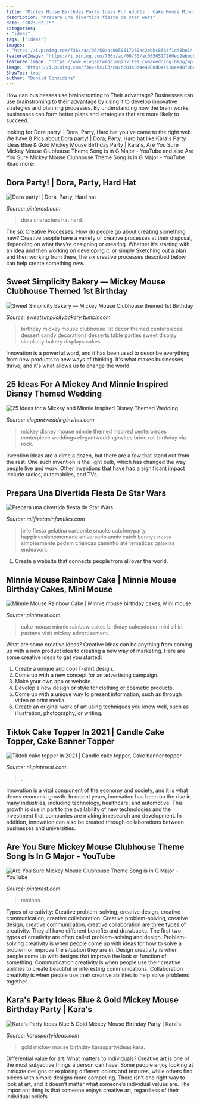 ```yaml
---
title: "Mickey Mouse Birthday Party Ideas For Adults : Cake Mouse Minnie Rainbow Cakes Birthday Cakesdecor Mini Sihirli Pastane Visit Mickey Advertisement"
description: "Prepara una divertida fiesta de star wars"
date: "2023-02-15"
categories:
- "ideas"
tags: ["ideas"]
images:
- "https://i.pinimg.com/736x/ac/06/50/ac0650517260ec2ebbc8664f1d48be14.jpg"
featuredImage: "https://i.pinimg.com/736x/ac/06/50/ac0650517260ec2ebbc8664f1d48be14.jpg"
featured_image: "https://www.elegantweddinginvites.com/wedding-blog/wp-content/uploads/2016/06/mickey-mouse-inspired-disney-wedding-centerpieces.jpg"
image: "https://i.pinimg.com/736x/bc/83/c8/bc83c8d4e4980d84e916ea48706c216e.jpg"
ShowToc: true
author: "Donald Considine"
---
```



How can businesses use brainstroming to Their advantage?
Businesses can use brainstroming to their advantage by using it to develop innovative strategies and planning processes. By understanding how the brain works, businesses can form better plans and strategies that are more likely to succeed.

	

		
looking for Dora party! | Dora, Party, Hard hat you've came to the right web. We have 8 Pics about Dora party! | Dora, Party, Hard hat like Kara&#039;s Party Ideas Blue &amp; Gold Mickey Mouse Birthday Party | Kara&#039;s, Are You Sure Mickey Mouse Clubhouse Theme Song is in G Major - YouTube and also Are You Sure Mickey Mouse Clubhouse Theme Song is in G Major - YouTube. Read more:
		
    
## Dora Party! | Dora, Party, Hard Hat

<img loading=lazy src="https://i.pinimg.com/736x/07/67/05/076705ed10a3721ad3ad91f83885cb76--dora.jpg" onerror="this.onerror=null;this.src='https://tse2.mm.bing.net/th?id=OIP.LN0p5vhTXQclcGqHy55D3QHaJ6&amp;pid=15.1';" alt="Dora party! | Dora, Party, Hard hat">

_Source: pinterest.com_

>dora characters hat hard. 

	

The six Creative Processes: How do people go about creating something new?
Creative people have a variety of creative processes at their disposal, depending on what they’re designing or creating. Whether it’s starting with an idea and then working on developing it, or simply Sketching out a plan and then working from there, the six creative processes described below can help create something new.

    
## Sweet Simplicity Bakery — Mickey Mouse Clubhouse Themed 1st Birthday

<img loading=lazy src="https://66.media.tumblr.com/dee80b471350ace97c72bc8e8e06cc03/tumblr_n7sju7sF4W1ty8ibio8_r1_1280.jpg" onerror="this.onerror=null;this.src='https://tse1.mm.bing.net/th?id=OIP.uvlIfQ-WwiFnPXC8LQfjcgHaLL&amp;pid=15.1';" alt="Sweet Simplicity Bakery — Mickey Mouse Clubhouse themed 1st Birthday">

_Source: sweetsimplicitybakery.tumblr.com_

>birthday mickey mouse clubhouse 1st decor themed centerpieces dessert candy decorations desserts table parties sweet display simplicity bakery displays cakes. 

	

Innovation is a powerful word, and it has been used to describe everything from new products to new ways of thinking. It's what makes businesses thrive, and it's what allows us to change the world.

    
## 25 Ideas For A Mickey And Minnie Inspired Disney Themed Wedding

<img loading=lazy src="https://www.elegantweddinginvites.com/wedding-blog/wp-content/uploads/2016/06/mickey-mouse-inspired-disney-wedding-centerpieces.jpg" onerror="this.onerror=null;this.src='https://tse1.mm.bing.net/th?id=OIP.ewBJ3XOxscUxSOB_Jwcg3AHaMN&amp;pid=15.1';" alt="25 Ideas for a Mickey and Minnie Inspired Disney Themed Wedding">

_Source: elegantweddinginvites.com_

>mickey disney mouse minnie themed inspired centerpieces centerpiece weddings elegantweddinginvites bride roll birthday via rock. 

	

Invention ideas are a dime a dozen, but there are a few that stand out from the rest. One such invention is the light bulb, which has changed the way people live and work. Other inventions that have had a significant impact include radios, automobiles, and TVs.

    
## Prepara Una Divertida Fiesta De Star Wars

<img loading=lazy src="https://www.milfiestasinfantiles.com/wp-content/uploads/2016/01/gelatina-de-han-solo.jpg" onerror="this.onerror=null;this.src='https://tse2.mm.bing.net/th?id=OIP.c5eg3A8jPuUdIQYHdWOoNgHaEj&amp;pid=15.1';" alt="Prepara una divertida fiesta de Star Wars">

_Source: milfiestasinfantiles.com_

>jello fiesta gelatina carbonite snacks catchmyparty happinessishomemade aniversario anniv catch bennys nessa simplesmente podem crianças caminho até temáticas galaxias endeavors. 

	

1. Create a website that connects people from all over the world.

    
## Minnie Mouse Rainbow Cake | Minnie Mouse Birthday Cakes, Mini Mouse

<img loading=lazy src="https://i.pinimg.com/736x/bc/83/c8/bc83c8d4e4980d84e916ea48706c216e.jpg" onerror="this.onerror=null;this.src='https://tse2.mm.bing.net/th?id=OIP.esZU-C29_rmukJHKEZCvpQHaMF&amp;pid=15.1';" alt="Minnie Mouse Rainbow Cake | Minnie mouse birthday cakes, Mini mouse">

_Source: pinterest.com_

>cake mouse minnie rainbow cakes birthday cakesdecor mini sihirli pastane visit mickey advertisement. 

	

What are some creative ideas?
Creative ideas can be anything from coming up with a new product idea to creating a new way of marketing. Here are some creative ideas to get you started: 
1. Create a unique and cool T-shirt design.
2. Come up with a new concept for an advertising campaign.
3. Make your own app or website.
4. Develop a new design or style for clothing or cosmetic products. 
5. Come up with a unique way to present information, such as through video or print media. 
6. Create an original work of art using techniques you know well, such as illustration, photography, or writing.

    
## Tiktok Cake Topper In 2021 | Candle Cake Topper, Cake Banner Topper

<img loading=lazy src="https://i.pinimg.com/736x/5f/02/a7/5f02a7c56c743b701ce8ced5deefd988.jpg" onerror="this.onerror=null;this.src='https://tse1.mm.bing.net/th?id=OIP.1LRnWKb5J8ovCho8VVlYlwHaHa&amp;pid=15.1';" alt="Tiktok cake topper in 2021 | Candle cake topper, Cake banner topper">

_Source: nl.pinterest.com_

>. 

	

Innovation is a vital component of the economy and society, and it is what drives economic growth. In recent years, innovation has been on the rise in many industries, including technology, healthcare, and automotive. This growth is due in part to the availability of new technologies and the investment that companies are making in research and development. In addition, innovation can also be created through collaborations between businesses and universities.

    
## Are You Sure Mickey Mouse Clubhouse Theme Song Is In G Major - YouTube

<img loading=lazy src="https://i.pinimg.com/736x/ac/06/50/ac0650517260ec2ebbc8664f1d48be14.jpg" onerror="this.onerror=null;this.src='https://tse3.mm.bing.net/th?id=OIP.nMI8Px0cmFBI8n8kwKty0gHaFj&amp;pid=15.1';" alt="Are You Sure Mickey Mouse Clubhouse Theme Song is in G Major - YouTube">

_Source: pinterest.com_

>minions. 

	

Types of creativity: Creative problem-solving, creative design, creative communication, creative collaboration.
Creative problem-solving, creative design, creative communication, creative collaboration are three types of creativity. They all have different benefits and drawbacks. The first two types of creativity are often called problem-solving and design. Problem-solving creativity is when people come up with ideas for how to solve a problem or improve the situation they are in. Design creativity is when people come up with designs that improve the look or function of something. Communication creativity is when people use their creative abilities to create beautiful or interesting communications. Collaboration creativity is when people use their creative abilities to help solve problems together.

    
## Kara&#039;s Party Ideas Blue &amp; Gold Mickey Mouse Birthday Party | Kara&#039;s

<img loading=lazy src="https://karaspartyideas.com/wp-content/uploads/2017/10/Blue-Gold-Mickey-Mouse-Birthday-Party-via-Karas-Party-Ideas-KarasPartyIdeas.com2_.jpg" onerror="this.onerror=null;this.src='https://tse2.mm.bing.net/th?id=OIP.9eNV8OpB3kzub1mK61YzEgHaLH&amp;pid=15.1';" alt="Kara&#039;s Party Ideas Blue &amp; Gold Mickey Mouse Birthday Party | Kara&#039;s">

_Source: karaspartyideas.com_

>gold mickey mouse birthday karaspartyideas kara. 

	

Differential value for art: What matters to individuals?
Creative art is one of the most subjective things a person can have. Some people enjoy looking at intricate designs or exploring different colors and textures, while others find pieces with simple designs more compelling. There isn’t one right way to look at art, and it doesn’t matter what someone’s individual values are. The important thing is that someone enjoys creative art, regardless of their individual beliefs.

